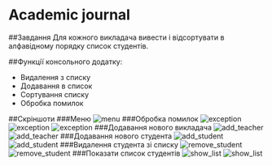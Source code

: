 # Academic journal

##Завдання
Для кожного викладача вивести і відсортувати в алфавідному порядку список студентів.

##Функції консольного додатку:
* Видалення з списку
* Додавання в список
* Сортування списку
* Обробка помилок

##Скріншоти
###Меню
![menu](http://i.piccy.info/i9/083459abdb0e53faabbcba80a7dfdee5/1479151805/9703/1089773/Screenshot_0.png)
###Обробка помилок
![exception](http://i.piccy.info/i9/fb173e6ee5c20720414e2661c5b2ee02/1479152340/20101/1089773/Screenshot_1.png)
![exception](http://i.piccy.info/i9/213324bd8329b789373cb8a48941f6b7/1479152431/11750/1089773/Screenshot_3.png)
![exception](http://i.piccy.info/i9/3fbdd2e86b3d64f817de8b2ea07e7a64/1479152526/11167/1089773/Screenshot_4.png)
###Додавання нового викладача
![add_teacher](http://i.piccy.info/i9/dbfde0d2e14a2aaef6194be9cb67ebbc/1479152614/8794/1089773/Screenshot_5.png)
![add_teacher](http://i.piccy.info/i9/5e050b509f3a118577b79dbfccc2d463/1479152659/11314/1089773/Screenshot_6.png)
###Додавання нового студента
![add_student](http://i.piccy.info/i9/4946b9dbf0c65191a4447caf016300b7/1479152759/10224/1089773/Screenshot_7.png)
![add_student](http://i.piccy.info/i9/4b1945c1e1e4bcfead545c21630a308a/1479152795/10517/1089773/Screenshot_8.png)
###Видалення студента зі списку
![remove_student](http://i.piccy.info/i9/2d2bdd2506f6ebbbf4154545161a9dd7/1479152901/10538/1089773/Screenshot_9.png)
![remove_student](http://i.piccy.info/i9/8e36a0ca08d1190e905eb7da533d2206/1479152929/10263/1089773/Screenshot_10.png)
###Показати список студентів
![show_list](http://i.piccy.info/i9/6701cf3e9e5d54f9ab5e3f9d5c3e81e5/1479153037/9412/1089773/Screenshot_11.png)
![show_list](http://i.piccy.info/i9/8580c334f67925f72983e062bc896d48/1479153068/9994/1089773/Screenshot_12.png)

